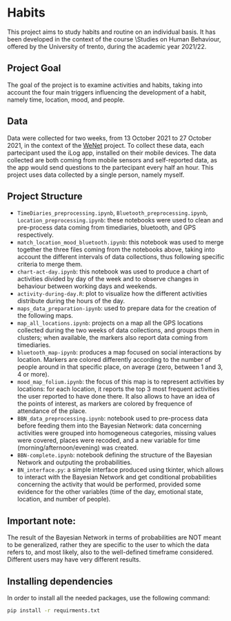 # Habits
This project aims to study habits and routine on an individual basis. It has been developed in the context of the course \Studies on Human Behaviour\, offered by the University of trento, during the academic year 2021/22.

## Project Goal
The goal of the project is to examine activities and habits, taking into account the four main triggers influencing the development of a habit, namely time, location, mood, and people. 

## Data
Data were collected for two weeks, from 13 October 2021 to 27 October 2021, in the context of the [WeNet](https://www.internetofus.eu/) project.
To collect these data, each partecipant used the iLog app, installed on their mobile devices.
The data collected are both coming from mobile sensors and self-reported data, as the app would send questions to the partecipant every half an hour.
This project uses data collected by a single person, namely myself.

## Project Structure
- `TimeDiaries_preprocessing.ipynb`, `Bluetooth_preprocessing.ipynb`, `Location_preprocessing.ipynb`: these notebooks were used to clean and pre-process data coming from timediaries, bluetooth, and GPS respectively.
- `match_location_mood_bluetooth.ipynb`: this notebook was used to merge together the three files coming from the notebooks above, taking into account the different intervals of data collections, thus following specific criteria to merge them.
- `chart-act-day.ipynb`: this notebook was used to produce a chart of activities divided by day of the week and to observe changes in behaviour between working days and weekends.
- `activity-during-day.R`: plot to visualize how the different activities distribute during the hours of the day.
- `maps_data_preparation-ipynb`: used to prepare data for the creation of the following maps.
- `map_all_locations.ipynb`: projects on a map all the GPS locations collected during the two weeks of data collections, and groups them in clusters; when available, the markers also report data coming from timediaries.
- `bluetooth_map-ipynb`: produces a map focused on social interactions by location. Markers are colored differently according to the number of people around in that specific place, on average (zero, between 1 and 3, 4 or more).
- `mood_map_folium.ipynb`: the focus of this map is to represent activities by locations: for each location, it reports the top 3 most frequent activities the user reported to have done there. It also allows to have an idea of the points of interest, as markers are colored by frequence of attendance of the place.
- `BBN_data_preprocessing.ipynb`: notebook used to pre-process data before feeding them into the Bayesian Network: data concerning activities were grouped into homogeneous categories, missing values were covered, places were recoded, and a new variable for time (morning/afternoon/evening) was created.
- `BBN-complete.ipynb`: notebook defining the structure of the Bayesian Network and outputing the probabilities.
- `BN_interface.py`: a simple interface produced using tkinter, which allows to interact with the Bayesian Network and get conditional probabilities concerning the activity that would be performed, provided some evidence for the other variables (time of the day, emotional state, location, and number of people).

## Important note:
The result of the Bayesian Network in terms of probabilities are NOT meant to be generalized, rather they are specific to the user to which the data refers to, and most likely, also to the well-defined timeframe considered. Different users may have very different results. 

## Installing dependencies
In order to install all the needed packages, use the following command:
```bash
pip install -r requirments.txt
```
